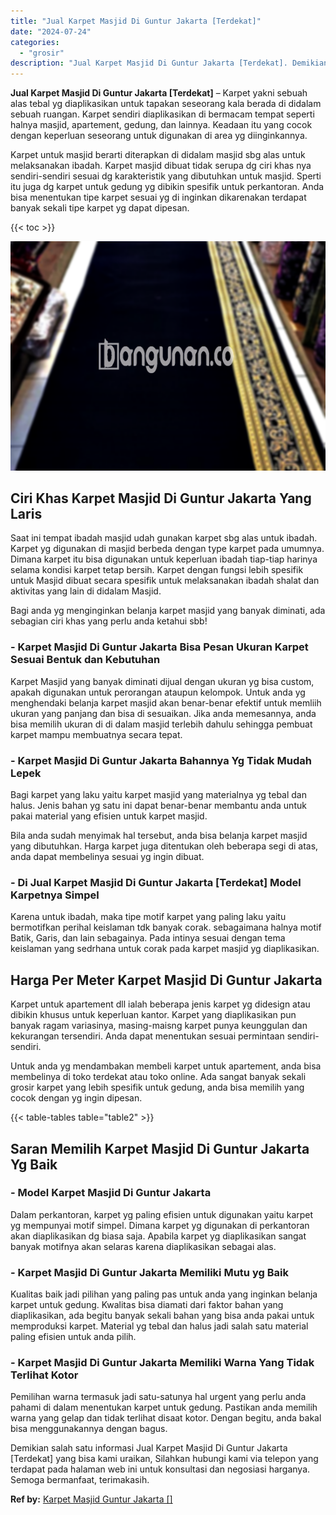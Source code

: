 ```yaml
---
title: "Jual Karpet Masjid Di Guntur Jakarta [Terdekat]"
date: "2024-07-24"
categories: 
  - "grosir"
description: "Jual Karpet Masjid Di Guntur Jakarta [Terdekat]. Demikian salah satu informasi Jual Karpet Masjid Di Guntur Jakarta [Terdekat] yang bisa kami uraikan, Sila..."
---
```


**Jual Karpet Masjid Di Guntur Jakarta \[Terdekat\]** – Karpet yakni sebuah alas tebal yg diaplikasikan untuk tapakan seseorang kala berada di didalam sebuah ruangan. Karpet sendiri diaplikasikan di bermacam tempat seperti halnya masjid, apartement, gedung, dan lainnya. Keadaan itu yang cocok dengan keperluan seseorang untuk digunakan di area yg diinginkannya.

Karpet untuk masjid berarti diterapkan di didalam masjid sbg alas untuk melaksanakan ibadah. Karpet masjid dibuat tidak serupa dg ciri khas nya sendiri-sendiri sesuai dg karakteristik yang dibutuhkan untuk masjid. Sperti itu juga dg karpet untuk gedung yg dibikin spesifik untuk perkantoran. Anda bisa menentukan tipe karpet sesuai yg di inginkan dikarenakan terdapat banyak sekali tipe karpet yg dapat dipesan.

{{< toc >}}

![Jual Karpet Masjid Di Guntur Jakarta [Terdekat]](/images/grosir-karpet-murah-78.png)

## Ciri Khas Karpet Masjid Di Guntur Jakarta Yang Laris

Saat ini tempat ibadah masjid udah gunakan karpet sbg alas untuk ibadah. Karpet yg digunakan di masjid berbeda dengan type karpet pada umumnya. Dimana karpet itu bisa digunakan untuk keperluan ibadah tiap-tiap harinya selama kondisi karpet tetap bersih. Karpet dengan fungsi lebih spesifik untuk Masjid dibuat secara spesifik untuk melaksanakan ibadah shalat dan aktivitas yang lain di didalam Masjid.

Bagi anda yg menginginkan belanja karpet masjid yang banyak diminati, ada sebagian ciri khas yang perlu anda ketahui sbb!

### \- Karpet Masjid Di Guntur Jakarta Bisa Pesan Ukuran Karpet Sesuai Bentuk dan Kebutuhan

Karpet Masjid yang banyak diminati dijual dengan ukuran yg bisa custom, apakah digunakan untuk perorangan ataupun kelompok. Untuk anda yg menghendaki belanja karpet masjid akan benar-benar efektif untuk memliih ukuran yang panjang dan bisa di sesuaikan. Jika anda memesannya, anda bisa memilih ukuran di di dalam masjid terlebih dahulu sehingga pembuat karpet mampu membuatnya secara tepat.

### \- Karpet Masjid Di Guntur Jakarta Bahannya Yg Tidak Mudah Lepek

Bagi karpet yang laku yaitu karpet masjid yang materialnya yg tebal dan halus. Jenis bahan yg satu ini dapat benar-benar membantu anda untuk pakai material yang efisien untuk karpet masjid.

Bila anda sudah menyimak hal tersebut, anda bisa belanja karpet masjid yang dibutuhkan. Harga karpet juga ditentukan oleh beberapa segi di atas, anda dapat membelinya sesuai yg ingin dibuat.

### \- Di Jual Karpet Masjid Di Guntur Jakarta \[Terdekat\] Model Karpetnya Simpel

Karena untuk ibadah, maka tipe motif karpet yang paling laku yaitu bermotifkan perihal keislaman tdk banyak corak. sebagaimana halnya motif Batik, Garis, dan lain sebagainya. Pada intinya sesuai dengan tema keislaman yang sedrhana untuk corak pada karpet masjid yg diaplikasikan.

## Harga Per Meter Karpet Masjid Di Guntur Jakarta

Karpet untuk apartement dll ialah beberapa jenis karpet yg didesign atau dibikin khusus untuk keperluan kantor. Karpet yang diaplikasikan pun banyak ragam variasinya, masing-maisng karpet punya keunggulan dan kekurangan tersendiri. Anda dapat menentukan sesuai permintaan sendiri-sendiri.

Untuk anda yg mendambakan membeli karpet untuk apartement, anda bisa membelinya di toko terdekat atau toko online. Ada sangat banyak sekali grosir karpet yang lebih spesifik untuk gedung, anda bisa memilih yang cocok dengan yg ingin dipesan.

{{< table-tables table="table2" >}}

## Saran Memilih Karpet Masjid Di Guntur Jakarta Yg Baik

### \- Model Karpet Masjid Di Guntur Jakarta

Dalam perkantoran, karpet yg paling efisien untuk digunakan yaitu karpet yg mempunyai motif simpel. Dimana karpet yg digunakan di perkantoran akan diaplikasikan dg biasa saja. Apabila karpet yg diaplikasikan sangat banyak motifnya akan selaras karena diaplikasikan sebagai alas.

### \- Karpet Masjid Di Guntur Jakarta Memiliki Mutu yg Baik

Kualitas baik jadi pilihan yang paling pas untuk anda yang inginkan belanja karpet untuk gedung. Kwalitas bisa diamati dari faktor bahan yang diaplikasikan, ada begitu banyak sekali bahan yang bisa anda pakai untuk memproduksi karpet. Material yg tebal dan halus jadi salah satu material paling efisien untuk anda pilih.

### \- Karpet Masjid Di Guntur Jakarta Memiliki Warna Yang Tidak Terlihat Kotor

Pemilihan warna termasuk jadi satu-satunya hal urgent yang perlu anda pahami di dalam menentukan karpet untuk gedung. Pastikan anda memilih warna yang gelap dan tidak terlihat disaat kotor. Dengan begitu, anda bakal bisa menggunakannya dengan bagus.

Demikian salah satu informasi Jual Karpet Masjid Di Guntur Jakarta \[Terdekat\] yang bisa kami uraikan, Silahkan hubungi kami via telepon yang terdapat pada halaman web ini untuk konsultasi dan negosiasi harganya. Semoga bermanfaat, terimakasih.

**Ref by:**  [Karpet Masjid Guntur Jakarta []](https://id.wikipedia.org/wiki/Karpet)
